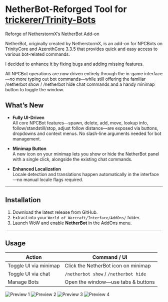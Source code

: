 # NetherBot-Reforged Tool for  [trickerer/Trinity-Bots](https://github.com/trickerer/Trinity-Bots)
Reforge of NetherstormX’s NetherBot Add-on

NetherBot, originally created by NetherstormX, is an add-on for NPCBots on TrinityCore and AzerothCore 3.3.5 that provides quick and easy access to various bot-related commands.

I decided to enhance it by fixing bugs and adding missing features.

All NPCBot operations are now driven entirely through the in-game interface—no more typing out bot commands—while still offering the familiar /netherbot show / /netherbot hide chat commands and a handy minimap button to toggle the window.

## What’s New

- **Fully UI-Driven**  
  All core NPCBot features—spawn, delete, add, move, lookup info, follow/standstill/stop, adjust follow distance—are exposed via buttons, dropdowns and context menus. No slash-line arguments needed for bot management.

- **Minimap Button**  
  A new icon on your minimap lets you show or hide the NetherBot panel with a single click, alongside the existing chat commands.

- **Enhanced Localization**  
  Locale detection and translations happen automatically in the interface—no manual locale flags required.

---

## Installation

1. Download the latest release from GitHub.  
2. Extract into your `World of Warcraft/Interface/AddOns/` folder.  
3. Launch WoW and enable **NetherBot** in the AddOns menu.

---

## Usage

| Action                 | Command / UI                         |
|------------------------|--------------------------------------|
| Toggle UI via minimap  | Click the NetherBot icon on minimap  |
| Toggle UI via chat     | `/netherbot show` / `/netherbot hide`|
| Manage Bots            | Open the window—use tabs & buttons   |


![Preview 1](netherbot1.png)
![Preview 2](netherbot2.png)
![Preview 3](netherbot3.png)
![Preview 4](netherbot4.png)
